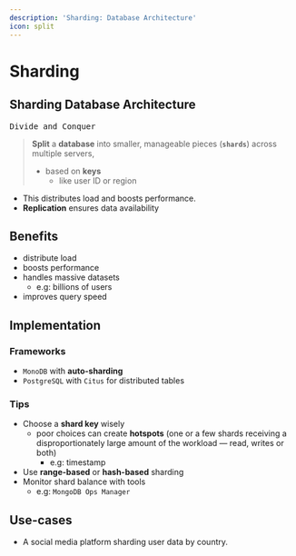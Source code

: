 ```yaml
---
description: 'Sharding: Database Architecture'
icon: split
---
```


# Sharding

## Sharding Database Architecture

<kbd>Divide and Conquer</kbd>

> **Split** a **database** into smaller, manageable pieces (**`shards`**) across multiple servers,
>
> * based on **keys**&#x20;
>   * like user ID or region



* This distributes load and boosts performance.
* **Replication** ensures data availability



## Benefits

* distribute load&#x20;
* boosts performance
* handles massive datasets
  * e.g: billions of users&#x20;
* improves query speed



## Implementation

### Frameworks

* `MonoDB` with **auto-sharding**
* `PostgreSQL` with `Citus` for distributed tables



### Tips

* Choose a **shard key** wisely
  * poor choices can create **hotspots** (one or a few shards receiving a disproportionately large amount of the workload — read, writes or both)
    * e.g: timestamp
* Use **range-based** or **hash-based** sharding&#x20;
* Monitor shard balance with tools&#x20;
  * e.g: `MongoDB Ops Manager`



## Use-cases

* A social media platform sharding user data by country.





